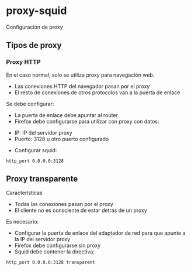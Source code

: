 # proxy-squid
Configuración de proxy
## Tipos de proxy
### Proxy HTTP
En el caso normal, solo se utiliza proxy para navegación web.
* Las conexiones HTTP del navegador pasan por el proxy
* El resto de conexiones de otros protocolos van a la puerta de enlace

Se debe configurar:

* La puerta de enlace debe apuntar al router
* Firefox debe configurarse para utilizar con proxy con datos:
- IP: IP del servidor proxy
- Puerto: 3128 u otro puerto configurado
* Configurar squid: 
```
http_port 0.0.0.0:3128
```
## Proxy transparente
Características
* Todas las conexiones pasan por el proxy
* El cliente no es consciente de estar detrás de un proxy

Es necesario:

* Configurar la puerta de enlace del adaptador de red para que apunte a la IP del servidor proxy
* Firefox debe configurarse sin proxy
* Squid debe contener la directiva: 
```
http_port 0.0.0.0:3128 transparent
```


